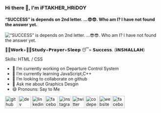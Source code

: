 ### Hi there 👋, I'm iFTAKHER_HRiDOY
#### “SUCCESS” is depends on 2nd letter. ...😎😎. Who am I? I have not found the answer yet. 
![“SUCCESS” is depends on 2nd letter. ...😎😎. Who am I? I have not found the answer yet. ](https://pbs.twimg.com/profile_banners/1343998651085987840/1649126801/600x200)

🧑‍💻𝗪𝗼𝗿𝗸+👨‍🎓𝗦𝘁𝘂𝗱𝘆+𝗣𝗿𝗮𝘆𝗲𝗿+𝗦𝗹𝗲𝗲𝗽 😴= 𝗦𝘂𝗰𝗰𝗲𝘀𝘀. (𝗶𝗡𝗦𝗛𝗔𝗟𝗟𝗔𝗛)

Skills: HTML / CSS

- 🔭 I’m currently working on Departure Control System 
- 🌱 I’m currently learning JavaScript,C++ 
- 👯 I’m looking to collaborate on github 
- 💬 Ask me about Graphics Desgin 
- 😄 Pronouns: Say to Me  


[<img src='https://cdn.jsdelivr.net/npm/simple-icons@3.0.1/icons/github.svg' alt='github' height='40'>](https://github.com/https://github.com/iftakher-hridoy)  [<img src='https://cdn.jsdelivr.net/npm/simple-icons@3.0.1/icons/hashnode.svg' alt='dev' height='40'>](https://hashnode.com/@iftakherhridoy)  [<img src='https://cdn.jsdelivr.net/npm/simple-icons@3.0.1/icons/linkedin.svg' alt='linkedin' height='40'>](https://www.linkedin.com/in/https://www.linkedin.com/in/iftakher-hridoy-319986202//)  [<img src='https://cdn.jsdelivr.net/npm/simple-icons@3.0.1/icons/facebook.svg' alt='facebook' height='40'>](https://www.facebook.com/iftakherhassanhridoy)  [<img src='https://cdn.jsdelivr.net/npm/simple-icons@3.0.1/icons/instagram.svg' alt='instagram' height='40'>](https://www.instagram.com/iftakher_hridoy/)  [<img src='https://cdn.jsdelivr.net/npm/simple-icons@3.0.1/icons/twitter.svg' alt='twitter' height='40'>](https://twitter.com/Iftakher_hassan)  [<img src='https://cdn.jsdelivr.net/npm/simple-icons@3.0.1/icons/codepen.svg' alt='codepen' height='40'>](https://codepen.io/Iftakher_hassan)  [<img src='https://cdn.jsdelivr.net/npm/simple-icons@3.0.1/icons/icloud.svg' alt='website' height='40'>](https://iftakherhridoy.blogspot.com)  [<img src='https://cdn.jsdelivr.net/npm/simple-icons@3.0.1/icons/facebook.svg' alt='facebook' height='40'>](https://www.facebook.com/iftakherhassanhridoy)  

